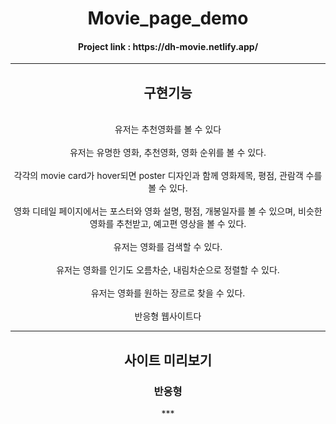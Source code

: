 <div align = center>
<h1>Movie_page_demo</h1>

<h4>Project link : https://dh-movie.netlify.app/</h4>

---

<h2>구현기능</h2>

  <br>유저는 추천영화를 볼 수 있다</br>
  <br>유저는 유명한 영화, 추천영화, 영화 순위를 볼 수 있다.</br>
   <br>각각의 movie card가 hover되면 poster 디자인과 함께 영화제목, 평점, 관람객 수를 볼 수 있다.</br>
   <br>영화 디테일 페이지에서는 포스터와 영화 설명, 평점, 개봉일자를 볼 수 있으며, 비슷한 영화를 추천받고, 예고편 영상을 볼 수 있다.</br>
   <br>유저는 영화를 검색할 수 있다.</br>
   <br>유저는 영화를 인기도 오름차순, 내림차순으로 정렬할 수 있다.</br>
   <br>유저는 영화를 원하는 장르로 찾을 수 있다.</br>
 <br>반응형 웹사이트다</br>


***


<h2>사이트 미리보기</h2>



<h3>반응형</h3>
***


</div>
